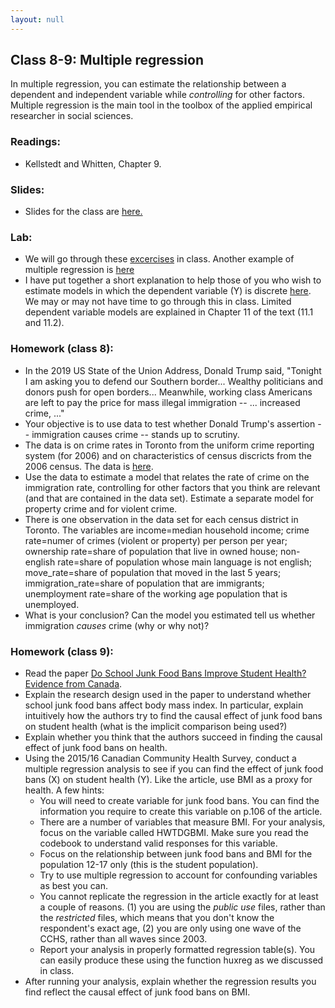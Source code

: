```yaml
---
layout: null
---
```


## Class 8-9: Multiple regression

In multiple regression, you can estimate the relationship between a dependent and independent variable while *controlling* for other factors.
Multiple regression is the main tool in the toolbox of the applied empirical researcher in social sciences.

### Readings:
- Kellstedt and Whitten, Chapter 9.

### Slides:
- Slides for the class are [here.](https://github.com/nicrivers/uo_api_6319/raw/master/class7.pdf)

### Lab:
- We will go through these [excercises](http://htmlpreview.github.io/?https://github.com/nicrivers/uo_api_6319/blob/master/R_session_7.html) in class.  Another example of multiple regression is [here](http://htmlpreview.github.io/?https://github.com/nicrivers/uo_api_6319/blob/master/week8_lab.html)
- I have put together a short explanation to help those of you who wish to estimate models in which the dependent variable (Y) is discrete [here](http://htmlpreview.github.io/?https://github.com/nicrivers/uo_api_6319/blob/master/limdep.html).  We may or may not have time to go through this in class.  Limited dependent variable models are explained in Chapter 11 of the text (11.1 and 11.2).

### Homework (class 8):
- In the 2019 US State of the Union Address, Donald Trump said, "Tonight I am asking you to defend our Southern border... Wealthy politicians and donors push for open borders... Meanwhile, working class Americans are left to pay the price for mass illegal immigration -- ... increased crime, ..."
- Your objective is to use data to test whether Donald Trump's assertion -- immigration causes crime -- stands up to scrutiny.
- The data is on crime rates in Toronto from the uniform crime reporting system (for 2006) and on characteristics of census discricts from the 2006 census.  The data is [here](https://raw.githubusercontent.com/nicrivers/uo_api_6319/master/toronto_crime.csv).
- Use the data to estimate a model that relates the rate of crime on the immigration rate, controlling for other factors that you think are relevant (and that are contained in the data set).  Estimate a separate model for property crime and for violent crime.
- There is one observation in the data set for each census district in Toronto.  The variables are income=median household income; crime rate=numer of crimes (violent or property) per person per year; ownership rate=share of population that live in owned house; non-english rate=share of population whose main language is not english; move_rate=share of population that moved in the last 5 years; immigration_rate=share of population that are immigrants; unemployment rate=share of the working age population that is unemployed.
- What is your conclusion?  Can the model you estimated tell us whether immigration *causes* crime (why or why not)?

### Homework (class 9):
- Read the paper [Do School Junk Food Bans Improve Student Health? Evidence from Canada](https://github.com/nicrivers/uo_api_6319/raw/master/cpp.2016-090.pdf).
- Explain the research design used in the paper to understand whether school junk food bans affect body mass index.  In particular, explain intuitively how the authors try to find the causal effect of junk food bans on student health (what is the implicit comparison being used?)
- Explain whether you think that the authors succeed in finding the causal effect of junk food bans on health.
- Using the 2015/16 Canadian Community Health Survey, conduct a multiple regression analysis to see if you can find the effect of junk food bans (X) on student health (Y).  Like the article, use BMI as a proxy for health.  A few hints:
    - You will need to create variable for junk food bans.  You can find the information you require to create this variable on p.106 of the article.
    - There are a number of variables that measure BMI.  For your analysis, focus on the variable called HWTDGBMI.  Make sure you read the codebook to understand valid responses for this variable.
    - Focus on the relationship between junk food bans and BMI for the population 12-17 only (this is the student population).
    - Try to use multiple regression to account for confounding variables as best you can.
    - You cannot replicate the regression in the article exactly for at least a couple of reasons.  (1) you are using the *public use* files, rather than the *restricted* files, which means that you don't know the respondent's exact age, (2) you are only using one wave of the CCHS, rather than all waves since 2003.
    - Report your analysis in properly formatted regression table(s).  You can easily produce these using the function huxreg as we discussed in class.
- After running your analysis, explain whether the regression results you find reflect the causal effect of junk food bans on BMI.
